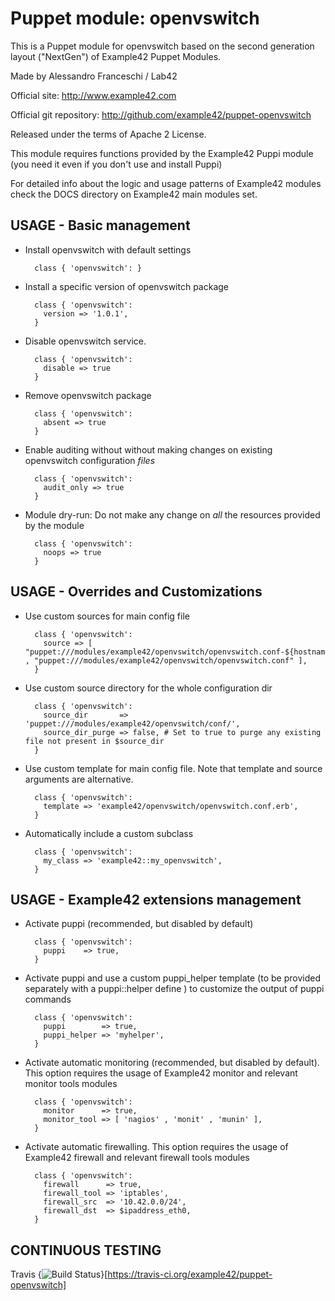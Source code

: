 # Puppet module: openvswitch

This is a Puppet module for openvswitch based on the second generation layout ("NextGen") of Example42 Puppet Modules.

Made by Alessandro Franceschi / Lab42

Official site: http://www.example42.com

Official git repository: http://github.com/example42/puppet-openvswitch

Released under the terms of Apache 2 License.

This module requires functions provided by the Example42 Puppi module (you need it even if you don't use and install Puppi)

For detailed info about the logic and usage patterns of Example42 modules check the DOCS directory on Example42 main modules set.


## USAGE - Basic management

* Install openvswitch with default settings

        class { 'openvswitch': }

* Install a specific version of openvswitch package

        class { 'openvswitch':
          version => '1.0.1',
        }

* Disable openvswitch service.

        class { 'openvswitch':
          disable => true
        }

* Remove openvswitch package

        class { 'openvswitch':
          absent => true
        }

* Enable auditing without without making changes on existing openvswitch configuration *files*

        class { 'openvswitch':
          audit_only => true
        }

* Module dry-run: Do not make any change on *all* the resources provided by the module

        class { 'openvswitch':
          noops => true
        }


## USAGE - Overrides and Customizations
* Use custom sources for main config file 

        class { 'openvswitch':
          source => [ "puppet:///modules/example42/openvswitch/openvswitch.conf-${hostname}" , "puppet:///modules/example42/openvswitch/openvswitch.conf" ], 
        }


* Use custom source directory for the whole configuration dir

        class { 'openvswitch':
          source_dir       => 'puppet:///modules/example42/openvswitch/conf/',
          source_dir_purge => false, # Set to true to purge any existing file not present in $source_dir
        }

* Use custom template for main config file. Note that template and source arguments are alternative. 

        class { 'openvswitch':
          template => 'example42/openvswitch/openvswitch.conf.erb',
        }

* Automatically include a custom subclass

        class { 'openvswitch':
          my_class => 'example42::my_openvswitch',
        }


## USAGE - Example42 extensions management 
* Activate puppi (recommended, but disabled by default)

        class { 'openvswitch':
          puppi    => true,
        }

* Activate puppi and use a custom puppi_helper template (to be provided separately with a puppi::helper define ) to customize the output of puppi commands 

        class { 'openvswitch':
          puppi        => true,
          puppi_helper => 'myhelper', 
        }

* Activate automatic monitoring (recommended, but disabled by default). This option requires the usage of Example42 monitor and relevant monitor tools modules

        class { 'openvswitch':
          monitor      => true,
          monitor_tool => [ 'nagios' , 'monit' , 'munin' ],
        }

* Activate automatic firewalling. This option requires the usage of Example42 firewall and relevant firewall tools modules

        class { 'openvswitch':       
          firewall      => true,
          firewall_tool => 'iptables',
          firewall_src  => '10.42.0.0/24',
          firewall_dst  => $ipaddress_eth0,
        }


## CONTINUOUS TESTING

Travis {<img src="https://travis-ci.org/example42/puppet-openvswitch.png?branch=master" alt="Build Status" />}[https://travis-ci.org/example42/puppet-openvswitch]
